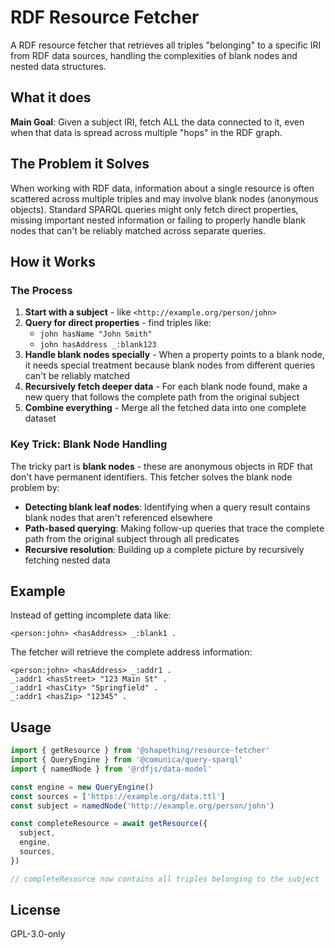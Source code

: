 # RDF Resource Fetcher

A RDF resource fetcher that retrieves all triples "belonging" to a specific IRI from RDF data sources, handling the complexities of blank nodes and nested data structures.

## What it does

**Main Goal**: Given a subject IRI, fetch ALL the data connected to it, even when that data is spread across multiple "hops" in the RDF graph.

## The Problem it Solves

When working with RDF data, information about a single resource is often scattered across multiple triples and may involve blank nodes (anonymous objects). Standard SPARQL queries might only fetch
direct properties, missing important nested information or failing to properly handle blank nodes that can't be reliably matched across separate queries.

## How it Works

### The Process

1. **Start with a subject** - like `<http://example.org/person/john>`
2. **Query for direct properties** - find triples like:
   - `john hasName "John Smith"`
   - `john hasAddress _:blank123`
3. **Handle blank nodes specially** - When a property points to a blank node, it needs special treatment because blank nodes from different queries can't be reliably matched
4. **Recursively fetch deeper data** - For each blank node found, make a new query that follows the complete path from the original subject
5. **Combine everything** - Merge all the fetched data into one complete dataset

### Key Trick: Blank Node Handling

The tricky part is **blank nodes** - these are anonymous objects in RDF that don't have permanent identifiers. This fetcher solves the blank node problem by:

- **Detecting blank leaf nodes**: Identifying when a query result contains blank nodes that aren't referenced elsewhere
- **Path-based querying**: Making follow-up queries that trace the complete path from the original subject through all predicates
- **Recursive resolution**: Building up a complete picture by recursively fetching nested data

## Example

Instead of getting incomplete data like:

```turtle
<person:john> <hasAddress> _:blank1 .
```

The fetcher will retrieve the complete address information:

```turtle
<person:john> <hasAddress> _:addr1 .
_:addr1 <hasStreet> "123 Main St" .
_:addr1 <hasCity> "Springfield" .
_:addr1 <hasZip> "12345" .
```

## Usage

```typescript
import { getResource } from '@shapething/resource-fetcher'
import { QueryEngine } from '@comunica/query-sparql'
import { namedNode } from '@rdfjs/data-model'

const engine = new QueryEngine()
const sources = ['https://example.org/data.ttl']
const subject = namedNode('http://example.org/person/john')

const completeResource = await getResource({
  subject,
  engine,
  sources,
})

// completeResource now contains all triples belonging to the subject
```

## License

GPL-3.0-only
